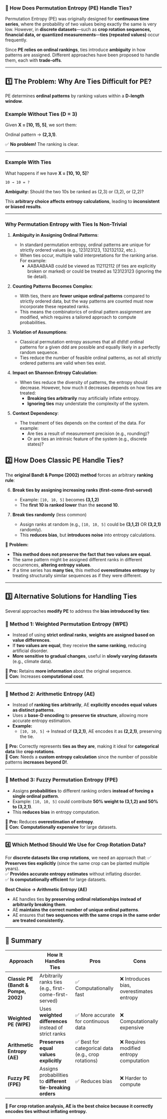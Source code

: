 ### **🔹 How Does Permutation Entropy (PE) Handle Ties?**

Permutation Entropy (PE) was originally designed for **continuous time series**, where the probability of two values being exactly the same is very low. However, in **discrete datasets**—such as **crop rotation sequences, financial data, or quantized measurements**—**ties (repeated values)** occur frequently.

Since **PE relies on ordinal rankings**, ties introduce **ambiguity** in how patterns are assigned. Different approaches have been proposed to handle them, each with **trade-offs**.

---

## **1️⃣ The Problem: Why Are Ties Difficult for PE?**

PE determines **ordinal patterns** by ranking values within a **D-length window**.

### **Example Without Ties (D = 3)**

Given **X = [10, 15, 5]**, we sort them:

Ordinal pattern → **(2,3,1)**.

✅ **No problem!** The ranking is clear.

---

### **Example With Ties**

What happens if we have **X = [10, 10, 5]**?

`10 → 10 = ?`

**Ambiguity:** Should the two 10s be ranked as (2,3) or (3,2), or (2,2)?

This **arbitrary choice affects entropy calculations**, leading to **inconsistent or biased results**.

---

### **Why Permutation Entropy with Ties Is Non-Trivial**

1. **Ambiguity in Assigning Ordinal Patterns**:
    
    - In standard permutation entropy, ordinal patterns are unique for strictly ordered values (e.g., 123123123, 132132132, etc.).
    - When ties occur, multiple valid interpretations for the ranking arise. For example:
        - AABAABAAB could be viewed as 112112112 (if ties are explicitly broken or marked) or could be treated as 123123123 (ignoring the tie detail).
2. **Counting Patterns Becomes Complex**:
    
    - With ties, there are **fewer unique ordinal patterns** compared to strictly ordered data, but the way patterns are counted must now incorporate these repeated ranks.
    - This means the combinatorics of ordinal pattern assignment are modified, which requires a tailored approach to compute probabilities.
3. **Violation of Assumptions**:
    
    - Classical permutation entropy assumes that all d!d!d! ordinal patterns for a given ddd are possible and equally likely in a perfectly random sequence.
    - Ties reduce the number of feasible ordinal patterns, as not all strictly ordered patterns are valid when ties exist.
4. **Impact on Shannon Entropy Calculation**:
    
    - When ties reduce the diversity of patterns, the entropy should decrease. However, how much it decreases depends on how ties are treated:
        - **Breaking ties arbitrarily** may artificially inflate entropy.
        - **Ignoring ties** may understate the complexity of the system.
5. **Context Dependency**:
    
    - The treatment of ties depends on the context of the data. For example:
        - Are ties a result of measurement precision (e.g., rounding)?
        - Or are ties an intrinsic feature of the system (e.g., discrete states)?


## **2️⃣ How Does Classic PE Handle Ties?**

The **original Bandt & Pompe (2002) method** forces an arbitrary **ranking rule**:

6. **Break ties by assigning increasing ranks (first-come-first-served)**
    
    - Example: `[10, 10, 5]` becomes **(3,1,2)**
    - The **first 10 is ranked lower** than the **second 10**.
7. **Break ties randomly** (less common)
    
    - Assign ranks at random (e.g., `[10, 10, 5]` could be **(3,1,2)** OR **(3,2,1)** randomly).
    - This **reduces bias**, but **introduces noise** into entropy calculations.

🔴 **Problem:**

- **This method does not preserve the fact that two values are equal.**
- The same pattern might be assigned different ranks in different occurrences, **altering entropy values**.
- If a time series has **many ties**, this method **overestimates entropy** by treating structurally similar sequences as if they were different.

---

## **3️⃣ Alternative Solutions for Handling Ties**

Several approaches **modify PE** to address the **bias introduced by ties**:

### **🔹 Method 1: Weighted Permutation Entropy (WPE)**

- Instead of using **strict ordinal ranks**, **weights are assigned based on value differences**.
- If **two values are equal**, they receive **the same ranking**, reducing artificial disorder.
- **More sensitive to gradual changes**, useful in **slowly varying datasets** (e.g., climate data).

🔵 **Pro:** Retains **more information** about the original sequence.  
🔴 **Con:** Increases **computational cost**.

---

### **🔹 Method 2: Arithmetic Entropy (AE)**

- Instead of **ranking ties arbitrarily**, AE **explicitly encodes equal values as distinct patterns**.
- Uses a **base-D encoding** to **preserve tie structure**, allowing more accurate entropy estimation.
- **Example:**
    - `[10, 10, 5]` → Instead of **(3,2,1)**, AE encodes it as **(2,2,1)**, preserving the tie.

🔵 **Pro:** Correctly represents **ties as they are**, making it ideal for **categorical data** like **crop rotations**.  
🔴 **Con:** Needs a **custom entropy calculation** since the number of possible patterns **increases beyond D!**.

---

### **🔹 Method 3: Fuzzy Permutation Entropy (FPE)**

- Assigns **probabilities** to different ranking orders **instead of forcing a single ordinal pattern**.
- Example: `[10, 10, 5]` could contribute **50% weight to (3,1,2) and 50% to (3,2,1)**.
- This **reduces bias** in entropy computation.

🔵 **Pro:** Reduces **overestimation of entropy**.  
🔴 **Con:** **Computationally expensive** for large datasets.

---

### **4️⃣ Which Method Should We Use for Crop Rotation Data?**

For **discrete datasets like crop rotations**, we need an approach that: 
✅ **Preserves ties explicitly** (since the same crop can be planted multiple years).  
✅ **Provides accurate entropy estimates** without inflating disorder.  
✅ **Is computationally efficient** for large datasets.

**Best Choice → Arithmetic Entropy (AE)**

- AE handles ties **by preserving ordinal relationships instead of arbitrarily breaking them**.
- AE **maintains the correct number of unique ordinal patterns**.
- AE ensures that **two sequences with the same crops in the same order are treated consistently**.

---

## **📌 Summary**

|**Approach**|**How It Handles Ties**|**Pros**|**Cons**|
|---|---|---|---|
|**Classic PE (Bandt & Pompe, 2002)**|Arbitrarily ranks ties (e.g., first-come-first-served)|✅ Computationally fast|❌ Introduces bias, overestimates entropy|
|**Weighted PE (WPE)**|Uses **weighted differences** instead of strict ranks|✅ More accurate for continuous data|❌ Computationally expensive|
|**Arithmetic Entropy (AE)**|**Preserves equal values explicitly**|✅ Best for categorical data (e.g., crop rotations)|❌ Requires modified entropy computation|
|**Fuzzy PE (FPE)**|Assigns probabilities to **different tie-breaking orders**|✅ Reduces bias|❌ Harder to compute|

🚀 **For crop rotation analysis, AE is the best choice because it correctly encodes ties without inflating entropy.**